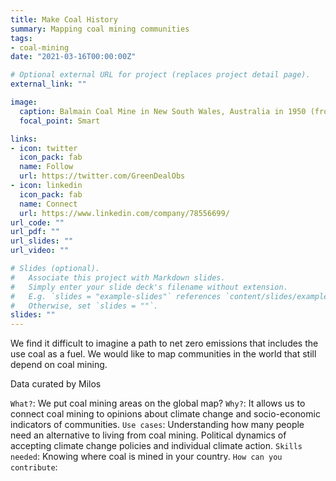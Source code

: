 ```yaml
---
title: Make Coal History
summary: Mapping coal mining communities
tags:
- coal-mining
date: "2021-03-16T00:00:00Z"

# Optional external URL for project (replaces project detail page).
external_link: ""

image:
  caption: Balmain Coal Mine in New South Wales, Australia in 1950 (from the [State Library of New South Wales ](http://www.acmssearch.sl.nsw.gov.au/search/itemDetailPaged.cgi?itemID=31753)
  focal_point: Smart

links:
- icon: twitter
  icon_pack: fab
  name: Follow
  url: https://twitter.com/GreenDealObs
- icon: linkedin
  icon_pack: fab
  name: Connect
  url: https://www.linkedin.com/company/78556699/
url_code: ""
url_pdf: ""
url_slides: ""
url_video: ""

# Slides (optional).
#   Associate this project with Markdown slides.
#   Simply enter your slide deck's filename without extension.
#   E.g. `slides = "example-slides"` references `content/slides/example-slides.md`.
#   Otherwise, set `slides = ""`.
slides: ""
---
```


We find it difficult to imagine a path to net zero emissions that includes the use coal as a fuel. We would like to map communities in the world that still depend on coal mining.

Data curated by Milos
 
`What?`:  We put coal mining areas on the global map?
`Why?`:  It allows us to connect coal mining to opinions about climate change and socio-economic indicators of communities.
`Use cases`:  Understanding how many people need an alternative to living from coal mining.  Political dynamics of accepting climate change policies and individual climate action. 
`Skills needed`: Knowing where coal is mined in your country. 
`How can you contribute`: <Milos write this up>
